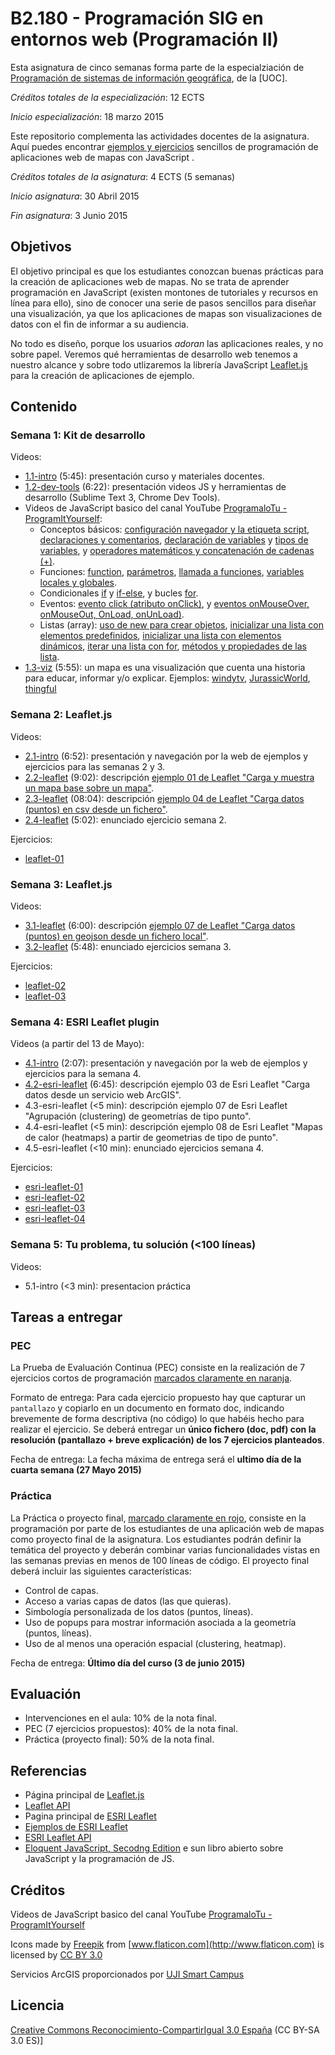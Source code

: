 # B2.180 - Programación SIG en entornos web  (Programación II)

Esta asignatura de cinco semanas forma parte de la especialziación de [Programación de sistemas de información geográfica](http://estudios.uoc.edu/es/masters-posgrados-especializaciones/especializacion/informatica-multimedia-telecomunicacion/programacion-desarrollo-sistemas-informacion-geografica/), de la [UOC]. 

*Créditos totales de la especialización*: 12 ECTS

*Inicio especialización*: 18 marzo 2015

Este repositorio complementa las actividades docentes de la asignatura. Aquí puedes encontrar [ejemplos y ejercicios](http://cgranell.github.io/course-webmapping/) sencillos de programación de aplicaciones web de mapas con JavaScript .  

*Créditos totales de la asignatura*: 4 ECTS (5 semanas)

*Inicio asignatura*: 30 Abril 2015 

*Fin asignatura*: 3 Junio 2015 

## Objetivos
El objetivo principal es que los estudiantes conozcan buenas prácticas para la creación de aplicaciones web de mapas. No se trata de aprender programación  en JavaScript (existen montones de tutoriales y recursos en línea para ello), sino de conocer una serie de pasos sencillos para diseñar una visualización, ya que los aplicaciones de mapas son visualizaciones de datos con el fin de informar a su audiencia. 

No todo es diseño, porque los usuarios *adoran* las aplicaciones reales, y no sobre papel. Veremos qué herramientas de desarrollo web tenemos a nuestro alcance y sobre todo utlizaremos la librería JavaScript [Leaflet.js](http://leafletjs.com/) para la creación de aplicaciones de ejemplo.  

## Contenido

### Semana 1: Kit de desarrollo
Videos:
* [1.1-intro](https://www.dropbox.com/s/nqmognaba6omzj0/uoc-1.1-intro.mp4?dl=0) (5:45): presentación curso y materiales docentes.
* [1.2-dev-tools](https://www.dropbox.com/s/dc7yo0ufjbmqj4y/uoc-1.2-dev-tools.mp4?dl=0) (6:22): presentación videos JS y herramientas de desarrollo (Sublime Text 3, Chrome Dev Tools). 
* Videos de JavaScript basico del canal YouTube [ProgramaloTu - ProgramItYourself](https://www.youtube.com/playlist?list=PLA505F7842858BD06):
    * Conceptos básicos: [configuración navegador y la etiqueta script](https://www.youtube.com/watch?v=i5gZvW99WHU), [declaraciones y comentarios](https://www.youtube.com/watch?v=xkIezoi2JEM), [declaración de variables](https://www.youtube.com/watch?v=Exjy8Mnlao4) y [tipos de variables](https://www.youtube.com/watch?v=Gyjd7CI52Og&list=PLA505F7842858BD06&index=4), y  [operadores matemáticos y concatenación de cadenas (+)](https://www.youtube.com/watch?v=dP1KVNJxauA&list=PLA505F7842858BD06&index=5).
    * Funciones: [function](https://www.youtube.com/watch?v=4catKCNXFe0&index=6&list=PLA505F7842858BD06), [parámetros](https://www.youtube.com/watch?v=z3T0KOckcPM&list=PLA505F7842858BD06&index=7), [llamada a funciones](https://www.youtube.com/watch?v=fMTkPyAPil8&list=PLA505F7842858BD06&index=8), [variables locales y globales](https://www.youtube.com/watch?v=xQNPddQi_q0&list=PLA505F7842858BD06&index=9).
    * Condicionales [if](https://www.youtube.com/watch?v=H7duRLcaBT4&list=PLA505F7842858BD06&index=10) y [if-else](https://www.youtube.com/watch?v=o1drbk7KWak&list=PLA505F7842858BD06&index=11), y bucles [for](https://www.youtube.com/watch?v=gNNAuh9SUbw&index=16&list=PLA505F7842858BD06).
    * Eventos: [evento click (atributo onClick)](https://www.youtube.com/watch?v=Cj9Mhab0R0g&index=19&list=PLA505F7842858BD06), y [eventos onMouseOver, onMouseOut, OnLoad, onUnLoad)](https://www.youtube.com/watch?v=MWxwZirp77g&index=20&list=PLA505F7842858BD06).
    * Listas (array): [uso de new para crear objetos](https://www.youtube.com/watch?v=IxLYodfrGEg&index=22&list=PLA505F7842858BD06), [inicializar una lista con elementos predefinidos](https://www.youtube.com/watch?v=OqyeScn8nBk&index=27&list=PLA505F7842858BD06), [inicializar una lista con elementos dinámicos](https://www.youtube.com/watch?v=eVs9XRQ6e18&index=28&list=PLA505F7842858BD06), [iterar una lista con for](https://www.youtube.com/watch?v=raIMZdjx-aY&index=29&list=PLA505F7842858BD06), [métodos y propiedades de las lista](https://www.youtube.com/watch?v=ukVj5wJz724&index=30&list=PLA505F7842858BD06). 
* [1.3-viz](https://www.dropbox.com/s/5ysvsv8t57g4fgw/uoc-1.3-viz.mp4?dl=0) (5:55): un mapa es una visualización que cuenta una historia para educar, informar y/o explicar. Ejemplos: [windytv](https://www.windyty.com/?39.977,0.000,3), [JurassicWorld](http://es.jurassicworldintl.com/park-map/), [thingful](https://thingful.net/) 

### Semana 2: Leaflet.js 
Videos:
* [2.1-intro](https://www.dropbox.com/s/pgp0c4uuas15upr/uoc-2.1-intro.mp4?dl=0) (6:52): presentación y navegación por la web de ejemplos y ejercicios para las semanas 2 y 3. 
* [2.2-leaflet](https://www.dropbox.com/s/1715wbg9xxz7wj8/uoc-2.2-leaflet.mp4?dl=0) (9:02): descripción [ejemplo 01 de Leaflet "Carga y muestra un mapa base sobre un mapa"](http://cgranell.github.io/course-webmapping/examples-leaflet/01.html).
* [2.3-leaflet](https://www.dropbox.com/s/8pr0aep3qvcopf1/uoc-2.3-leaflet.mp4?dl=0) (08:04): descripción [ejemplo 04 de Leaflet "Carga datos (puntos) en csv desde un fichero"](http://cgranell.github.io/course-webmapping/examples-leaflet/04.html).
* [2.4-leaflet](https://www.dropbox.com/s/dl6nqlpalyb2ldk/uoc-2.4-leaflet.mp4?dl=0) (5:02): enunciado ejercicio semana 2.

Ejercicios: 
* [leaflet-01](http://cgranell.github.io/course-webmapping/exercises-leaflet/01-template.html)

### Semana 3: Leaflet.js 
Videos:
* [3.1-leaflet](https://www.dropbox.com/s/kzj72fe7pymzrby/uoc-3.1-leaflet.mp4?dl=0) (6:00): descripción [ejemplo 07 de Leaflet "Carga datos (puntos) en geojson desde un fichero local"](http://cgranell.github.io/course-webmapping/examples-leaflet/07.html).
* [3.2-leaflet](https://www.dropbox.com/s/oftd464agdd7x5d/uoc-3.2-leaflet.mp4?dl=0) (5:48): enunciado ejercicios semana 3.

Ejercicios:
* [leaflet-02](http://cgranell.github.io/course-webmapping/exercises-leaflet/02-template.html)
* [leaflet-03](http://cgranell.github.io/course-webmapping/exercises-leaflet/03-template.html)  


### Semana 4: ESRI Leaflet plugin
Videos (a partir del 13 de Mayo):
* [4.1-intro](https://www.dropbox.com/s/zydn88e8ojfwn8m/uoc-4.1-intro.mp4?dl=0) (2:07): presentación y navegación por la web de ejemplos y ejercicios para la semana 4. 
* [4.2-esri-leaflet](https://www.dropbox.com/s/njhi3zswfdbhgiv/uoc-4.2-esri-leaflet.mp4?dl=0) (6:45): descripción ejemplo 03 de Esri Leaflet "Carga datos desde un servicio web ArcGIS".
* 4.3-esri-leaflet (<5 min): descripción ejemplo 07 de Esri Leaflet "Agrupación (clustering) de geometrías de tipo punto".
* 4.4-esri-leaflet (<5 min): descripción ejemplo 08 de Esri Leaflet "Mapas de calor (heatmaps) a partir de geometrias de tipo de punto".
* 4.5-esri-leaflet (<10 min): enunciado ejercicios semana 4.

Ejercicios:
* [esri-leaflet-01](http://cgranell.github.io/course-webmapping/exercises-esri-leaflet/01-template.html)
* [esri-leaflet-02](http://cgranell.github.io/course-webmapping/exercises-esri-leaflet/02-template.html)
* [esri-leaflet-03](http://cgranell.github.io/course-webmapping/exercises-esri-leaflet/03-template.html)
* [esri-leaflet-04](http://cgranell.github.io/course-webmapping/exercises-esri-leaflet/04-template.html)

### Semana 5: Tu problema, tu solución (<100 líneas) 
Videos:
* 5.1-intro (<3 min): presentacion práctica 

## Tareas a entregar
### PEC
La Prueba de Evaluación Continua (PEC) consiste en la realización de 7  ejercicios cortos de programación [marcados claramente en naranja](http://cgranell.github.io/course-webmapping/).

Formato de entrega: Para cada ejercicio propuesto hay que capturar un `pantallazo` y copiarlo en un documento en formato doc, indicando brevemente de forma descriptiva (no código) lo que habéis hecho para realizar el ejercicio. Se deberá entregar un **único fichero (doc, pdf) con la resolución  (pantallazo + breve explicación) de los 7 ejercicios planteados**. 

Fecha de entrega: La fecha máxima de entrega será el **ultimo día de la cuarta semana (27 Mayo 2015)**

### Práctica 
La Práctica o proyecto final, [marcado claramente en rojo](http://cgranell.github.io/course-webmapping/), consiste en la programación por parte de los estudiantes de una aplicación web de mapas como proyecto final de la asignatura. Los estudiantes podrán definir la temática del proyecto y deberán combinar varias funcionalidades vistas en las semanas previas en menos de 100 líneas de código. El proyecto final deberá incluir las siguientes características:
* Control de capas.
* Acceso a varias capas de datos (las que quieras).
* Simbología personalizada de los datos (puntos, líneas).
* Uso de popups para mostrar información asociada a la geometría (puntos, líneas).
* Uso de al menos una operación espacial (clustering, heatmap).

Fecha de entrega: **Último día del curso (3 de junio 2015)**

## Evaluación
* Intervenciones en el aula: 10% de la nota final.
* PEC (7 ejercicios propuestos): 40% de la nota final.
* Práctica (proyecto final): 50% de la nota final.

## Referencias
* Página principal de [Leaflet.js](http://leafletjs.com/)
* [Leaflet API](http://leafletjs.com/reference.html)
* Pagina principal de [ESRI Leaflet](https://github.com/Esri/esri-leaflet)
* [Ejemplos de ESRI Leaflet](http://patrickarlt.github.io/esri-leaflet/examples/)
* [ESRI Leaflet API](http://patrickarlt.github.io/esri-leaflet/api-reference/)
* [Eloquent JavaScript, Secodng Edition](http://eloquentjavascript.net/) e sun libro abierto sobre JavaScript y la programación de JS.

## Créditos
Videos de JavaScript basico del canal YouTube [ProgramaloTu - ProgramItYourself](https://www.youtube.com/playlist?list=PLA505F7842858BD06)

Icons made by [Freepik](http://www.flaticon.com/authors/freepik) from [www.flaticon.com](http://www.flaticon.com) is licensed by [CC BY 3.0](http://creativecommons.org/licenses/by/3.0/")

Servicios ArcGIS proporcionados por [UJI Smart Campus](http://smart.uji.es/) 

## Licencia
[Creative Commons Reconocimiento-CompartirIgual 3.0 España](http://creativecommons.org/licenses/by-sa/3.0/es/) (CC BY-SA 3.0 ES)]



